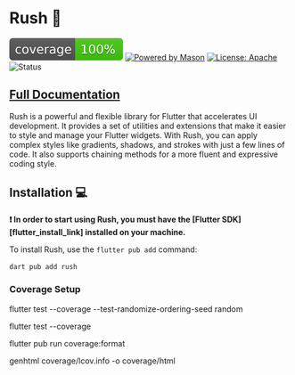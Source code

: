 # Rush 🚀

![coverage][coverage_badge]
[![Powered by Mason](https://img.shields.io/endpoint?url=https%3A%2F%2Ftinyurl.com%2Fmason-badge)](https://github.com/felangel/mason)
[![License: Apache][license_badge]][license_link]
![Status][fast]

## [Full Documentation]("https://learn.codepur.dev/rush)

Rush is a powerful and flexible library for Flutter that accelerates UI development. It provides a set of utilities and extensions that make it easier to style and manage your Flutter widgets. With Rush, you can apply complex styles like gradients, shadows, and strokes with just a few lines of code. It also supports chaining methods for a more fluent and expressive coding style.

## Installation 💻

**❗ In order to start using Rush, you must have the [Flutter SDK][flutter_install_link] installed on your machine.**

To install Rush, use the `flutter pub add` command:

```sh
dart pub add rush
```

[coverage_badge]: coverage_badge.svg
[license_badge]: https://img.shields.io/badge/license-apache-red.svg
[license_link]: https://opensource.org/license/apache-2-0/
[fast]: https://img.shields.io/badge/fast-3763f5

### Coverage Setup

flutter test --coverage --test-randomize-ordering-seed random

flutter test --coverage

flutter pub run coverage:format

genhtml coverage/lcov.info -o coverage/html

